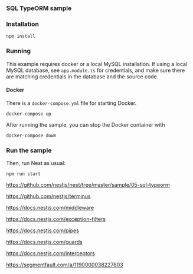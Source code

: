 ### SQL TypeORM sample

### Installation


`npm install`

### Running

This example requires docker or a local MySQL installation.  If using a local MySQL database, see `app.module.ts` for credentials, and make sure there are matching credentials in the database and the source code.

#### Docker

There is a `docker-compose.yml` file for starting Docker.

`docker-compose up`

After running the sample, you can stop the Docker container with

`docker-compose down`

### Run the sample

Then, run Nest as usual:

`npm run start`

https://github.com/nestjs/nest/tree/master/sample/05-sql-typeorm

https://github.com/nestjs/terminus

https://docs.nestjs.com/middleware

https://docs.nestjs.com/exception-filters

https://docs.nestjs.com/pipes

https://docs.nestjs.com/guards

https://docs.nestjs.com/interceptors

https://segmentfault.com/a/1190000038227803


